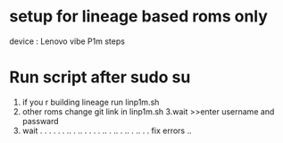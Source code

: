 # setup for lineage based roms  only
 device : Lenovo vibe P1m
steps
# Run script after sudo su
1. if you r building lineage run linp1m.sh
2. other roms change git link in linp1m.sh
3.wait >>enter username and passward 
4. wait .
.
.
.
.
.
..
.
..
.
.
.
.
..
.
..
.
..
.
..
.
. fix errors ..
